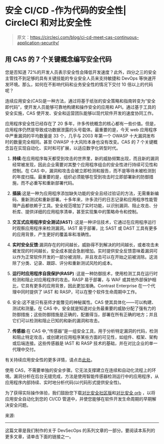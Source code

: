 # 安全 CI/CD -作为代码的安全性| CircleCI 和对比安全性

> 原文：<https://circleci.com/blog/ci-cd-meet-cas-continuous-application-security/>

## 用 CAS 的 7 个关键概念编写安全代码

您是否知道 72%的开发人员表示安全性会降低开发速度？此外，四分之三的安全主管找不到足够的具有关键技能的专业安全人员来支持敏捷和 DevOps 等快速开发环境。那么，如何在不影响代码和业务安全性的情况下交付 10 倍以上的代码呢？

连续应用安全(CAS)是一种方法，通过将基于纸张的安全策略和指南转变为“安全即代码”，使开发人员能够可靠地构建和操作安全的应用和 API。通过基于工具的安全实施，CAS 使开发、安全和运营团队能够以现代软件开发的速度协同工作。

应用程序安全性已经存在了 20 多年，许多传统概念的核心都有一些价值。但是，应用程序仍然是导致成功数据泄露的头号载体。最重要的是，今天 web 应用程序中严重漏洞的平均数量是 33 个，几乎与 2003 年第一个 OWASP 十大漏洞发布时的数量完全相同。甚至 OWASP 十大风险本身也没有改变。CAS 的 7 个关键概念旨在实现自动化、实时和可扩展，以适应数字化转型时代。

1.  **持续**:在应用程序每天都受到攻击的世界里，新的威胁频繁出现，而且新的漏洞经常被发现，因此企业需要对其整个应用程序组合的安全性进行持续可见性和控制。在 CAS 中，漏洞和攻击会被立即检测和报告，而不是等待未被检测到的年度扫描。最重要的是，组织必须能够在受到攻击时立即部署新的防御措施，而不必重写和重新部署代码。

2.  **插装**:这是一种为应用程序添加缺失功能的安全且经过验证的方法，无需重新编码、重新测试和重新部署。十多年来，许多流行的日志记录和应用程序性能管理产品都依赖于工具。安全规范增加了实时功能，以识别漏洞、阻止攻击、分析库、提供详细的应用程序清单，甚至实现集中的策略命令和控制。

3.  **交互式应用程序安全测试(IAST)** :这是一种评估技术，它通过在应用程序运行时观察应用程序来检测漏洞。IAST 易于部署，比 SAST 或 DAST 工具有更多的应用背景，产生更好的覆盖率和准确性。

4.  **实时安全反馈**:漏洞存在的时间越长，威胁得不到解决的时间越长，或者攻击未被发现的时间越长，安全成本就会急剧增加。实时提供安全反馈意味着漏洞可以作为正常软件开发的一部分被消除，并且攻击可以在开始之前被消除。这消除了分类、记录、跟踪、评分和重新测试风险的成本。

5.  **运行时应用程序自我保护(RASP)** :这是一种防御技术，使用检测工具在运行时检测和阻止对应用程序的攻击。RASP 易于部署，与 WAF 或其他外部保护相比，它具有更多的应用背景，因此更加准确。Contrast Enterprise 在一个代理中同时提供了 IAST 和 RASP，可以在整个软件生命周期中工作。

6.  安全:这不是只有巫师才能瞥见的神秘属性。CAS 使其具体化——可以构建、测试和测量。在 CAS 中，安全就是知道对业务最重要的威胁分配了强有力的防御措施；这些防御措施是正确的，配置得当，部署在所有正确的地方；并且它们可以检测和阻止已知的和新的漏洞和攻击。

7.  **传感器**:在 CAS 中,“传感器”是一组安全工具，用于分析特定漏洞的代码，检测和阻止特定攻击，或创建对应用程序某些方面的可见性，如组件、框架、架构或后端连接。这些传感器是 IAST 和 RASP 技术的基础，并在对比企业的单一代理中交付。

有关持续应用安全性的更多详情，请点击[此处](https://cdn2.hubspot.net/hubfs/203759/DocumentsPDF/TheContinuousAppSecHandbook.pdf?utm_campaign=Circle%20CI%20Blog&utm_source=Blog&utm_content=Continuous%20Application%20Security%20Handbook)。

使用 CAS，不需要单独的安全步骤。它无法支撑建立在连续和自动化流程上的环境。漏洞分析在后台无缝完成，方法是使用智能传感器检测运行中的应用程序，从应用程序内部持续、实时地分析代码(以代码形式提供安全性)。

为了获得实际操作体验，我们鼓励您下载[对比安全社区版](https://www.contrastsecurity.com/community-edition-lp-website?utm_campaign=Circle%20CI%20Blog&utm_source=Blog&utm_content=Contrast%20Community%20Edition)和[对比安全 orb](https://circleci.com/developer/orbs/orb/contrastsecurity/verify?utm_campaign=Circle%20CI%20Blog&utm_source=Blog&utm_content=CircleCI%20Orb%20Registry%20Contrast%20Security#quick-start) ，以将应用安全自动化到您的 CI/CD 管道中，并使您能够在软件开发生命周期的早期解决安全问题。

来源:

* * *

这篇文章是我们制作的关于 DevSecOps 的系列文章的一部分。要阅读本系列的更多文章，请单击下面的链接之一。